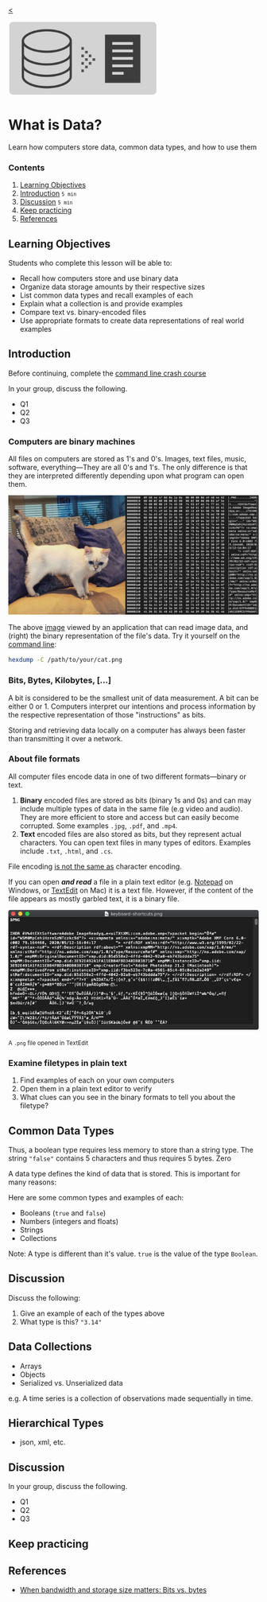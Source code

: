
[<](README.md)

<img style="width:300px; height:auto;" src="assets/img/banner-data.png">

# What is Data?

Learn how computers store data, common data types, and how to use them

### Contents

1. [Learning Objectives](#learning-objectives)
1. [Introduction](#introduction) <small>`5 min`</small>
1. [Discussion](#discussion) <small>`5 min`</small>
1. [Keep practicing](#keep-practicing)
1. [References](#references)

## Learning Objectives

Students who complete this lesson will be able to:

- Recall how computers store and use binary data
- Organize data storage amounts by their respective sizes
- List common data types and recall examples of each
- Explain what a collection is and provide examples
- Compare text vs. binary-encoded files
- Use appropriate formats to create data representations of real world examples







## Introduction

Before continuing, complete the [command line crash course](topics-command-line.md#crash-course)

In your group, discuss the following.

- Q1
- Q2
- Q3





### Computers are binary machines

All files on computers are stored as 1's and 0's. Images, text files, music, software, everything—They are all 0's and 1's. The only difference is that they are interpreted differently depending upon what program can open them.

<img style="" src="assets/img/cat-binary.png">

The above [image](assets/img/cat.png) viewed by an application that can read image data, and (right) the binary representation of the file's data. Try it yourself on the [command line](topics-command-line.md):

```bash
hexdump -C /path/to/your/cat.png

```



### Bits, Bytes, Kilobytes, [...]

A bit is considered to be the smallest unit of data measurement. A bit can be either 0 or 1. Computers interpret our intentions and process information by the respective representation of those "instructions" as bits.

Storing and retrieving data locally on a computer has always been faster than transmitting it over a network.





### About file formats

All computer files encode data in one of two different formats—binary or text.

1. **Binary** encoded files are stored as bits (binary 1s and 0s) and can may include multiple types of data in the same file (e.g video and audio). They are more efficient to store and access but can easily become corrupted. Some examples `.jpg`, `.pdf`, and `.mp4`.
1. **Text** encoded files are also stored as bits, but they represent actual characters. You can open text files in many types of editors. Examples include `.txt`, `.html`, and `.cs`.

File encoding [is not the same as](https://kunststube.net/encoding/) character encoding.

If you can open ***and read*** a file in a plain text editor (e.g. [Notepad](https://en.wikipedia.org/wiki/Microsoft_Notepad) on Windows, or [TextEdit](https://en.wikipedia.org/wiki/TextEdit) on Mac) it is a text file. However, if the content of the file appears as mostly garbled text, it is a binary file.

<img style="" src="assets/img/files-binary.png">

<small>A `.png` file opened in TextEdit</small>


### Examine filetypes in plain text

1. Find examples of each on your own computers  
1. Open them in a plain text editor to verify
1. What clues can you see in the binary formats to tell you about the filetype?









## Common Data Types

Thus, a boolean type requires less memory to store than a string type. The string `"false"` contains 5 characters and thus requires 5 bytes. Zero


A data type defines the kind of data that is stored. This is important for many reasons:






Here are some common types and examples of each:

- Booleans (`true` and `false`)
- Numbers (integers and floats)
- Strings
- Collections

Note: A type is different than it's value. `true` is the value of the type `Boolean`.



## Discussion

Discuss the following:

1. Give an example of each of the types above
2. What type is this? `"3.14"`





## Data Collections

- Arrays
- Objects
- Serialized vs. Unserialized data



e.g. A time series is a collection of observations made sequentially in time.






## Hierarchical Types

- json, xml, etc.






## Discussion

In your group, discuss the following.

- Q1
- Q2
- Q3

## Keep practicing




## References

- [When bandwidth and storage size matters: Bits vs. bytes](https://www.redhat.com/sysadmin/bits-vs-bytes)
